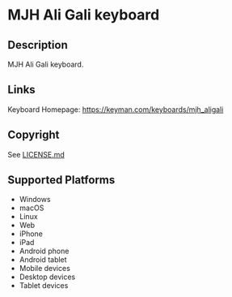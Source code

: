 MJH Ali Gali keyboard
==============

Description
-----------
MJH Ali Gali keyboard.

Links
-----
Keyboard Homepage: https://keyman.com/keyboards/mjh_aligali

Copyright
---------
See [LICENSE.md](LICENSE.md)

Supported Platforms
-------------------
 * Windows
 * macOS
 * Linux
 * Web
 * iPhone
 * iPad
 * Android phone
 * Android tablet
 * Mobile devices
 * Desktop devices
 * Tablet devices

